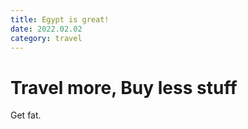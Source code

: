 ```yaml
---
title: Egypt is great!
date: 2022.02.02
category: travel
---
```


# Travel more, Buy less stuff

Get fat.
